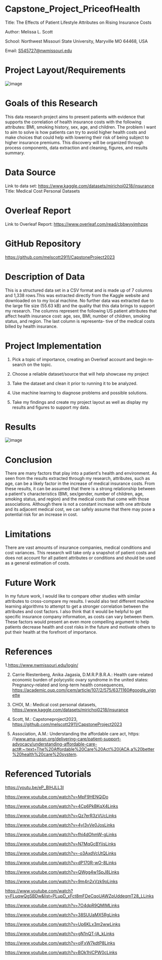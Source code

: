 # Capstone_Project_PriceofHealth
Title: The Effects of Patient Lifestyle Attributes on Rising Insurance Costs

Author: Melissa L. Scott

School: Northwest Missouri State University, Maryville MO 64468, USA

Email: S545727@nwmissouri.edu

# Project Layout/Requirements
![image](https://user-images.githubusercontent.com/97756987/233713753-543a5191-cc57-4c79-b7e5-bcb64f0ca8c7.png)

# Goals of this Research
This data research project aims to present patients with evidence that supports the correlation of health insurance costs with the following attributes: BMI, smoking history, sex, age, and children. The problem I want to aim to solve is how patients can try to avoid higher health costs and make choices that could help with lowering their risk of being subject to higher insurance premiums. This discovery will be organized through process components, data extraction and cleaning, figures, and results summary.

# Data Source
Link to data set: https://www.kaggle.com/datasets/mirichoi0218/insurance
Title: Medical Cost Personal Datasets
# Overleaf Report
Link to Overleaf Report: https://www.overleaf.com/read/cbbwyyjmhzqx
# GitHub Repository
https://github.com/melscott2911/CapstoneProject2023
# Description of Data
This is a structured data set in a CSV format and is made up of 7 columns and 1,338 rows.This was extracted directly from the Kaggle website and downloaded on to my local machine. No further data was extracted due to the large file size (55.63 kB) and the quality that this data brings to support my research. The columns represent the following US patient attributes that affect health insurance cost: age, sex, BMI, number of children, smoking status, and region. The last column is representa-
tive of the medical costs billed by health insurance.

# Project Implementation
1) Pick a topic of importance, creating an Overleaf account and begin re-
search on the topic.

2) Choose a reliable dataset/source that will help showcase my project

3) Take the dataset and clean it prior to running it to be analyzed.

4) Use machine learning to diagnose problems and possible solutions.

5) Take my findings and create my project layout as well as display my
results and figures to support my data.

# Results
![image](https://user-images.githubusercontent.com/97756987/233712017-025f1034-a210-43cb-93be-953c97dfd48d.png)
# Conclusion
There are many factors that play into a patient's health and environment. As seen from the results extracted through my research, attributes, such as age, can be a likely factor in the increase of medical insurance costs. From these results, it can be assumed that there is a strong relationship between a patient's characteristics (BMI, sex/gender, number of children, age, smoking status, and region) and the medical costs that come with those associations. Although there is not a constant increase with one attribute and its adjacent medical cost, we can safely assume that there may pose a potential risk for an increase in cost.
# Limitations
There are vast amounts of insurance companies, medical conditions and cost
variances. This research will take only a snapshot of patient costs and does not
account for all patient attributes or conditions and should be used as a general
estimation of costs.

# Future Work
In my future work, I would like to compare other studies with similar attributes to cross-compare my results. I would also test different machine learning algorithms to attempt to get a stronger correlation between the attributes and cost factors. I also think that it would be helpful to get specific insurance company information, as costs can vary between them. These factors would present an even more compelling argument to help patients decrease health and cost risks in the future and motivate others to put their health at the forefront of importance.
# References

1.https://www.nwmissouri.edu/login/

2. Carrie Riestenberg, Anika Jagasia, D.M.R.P.B.R.A.: Health care-related economic
burden of polycystic ovary syndrome in the united states: Pregnancy-related and
long-term health consequences, https://academic.oup.com/jcem/article/107/2/575/6371160#google_vignette

3. CHOI, M.: Medical cost personal datasets, https://www.kaggle.com/datasets/mirichoi0218/insurance

4. Scott, M.: Capstoneproject2023, https://github.com/melscott2911/CapstoneProject2023

5. Association, A.M.: Understanding the affordable care act, https:
//www.ama-assn.org/delivering-care/patient-support-advocacy/understanding-affordable-care-act#:~:text=The%20Affordable%20Care%20Act%20(ACA,a%20better%20health%20care%20system.






# Referenced Tutorials
https://youtu.be/eP_BlHJLL3I

https://www.youtube.com/watch?v=MpF9HENQjDo

https://www.youtube.com/watch?v=4Cp6PkBKqX4Links
 
https://www.youtube.com/watch?v=Qz7erR3zVUcLinks 

https://www.youtube.com/watch?v=4yI3vVe0JosLinks 

https://www.youtube.com/watch?v=fhi4dOhmW-gLinks

https://www.youtube.com/watch?v=N7MqGcBYiisLinks 

https://www.youtube.com/watch?v=-o3AxdVcUtQLinks 

https://www.youtube.com/watch?v=dP170R-wO-8Links 

https://www.youtube.com/watch?v=QWgg4w1SpJ8Links 

https://www.youtube.com/watch?v=9m4n2xVzk9oLinks 

https://www.youtube.com/watch?v=FLuqwQgSBDw&list=PLupD_xFct8mFDeCqoUAWZpUddeqmT28_LLinks 

https://www.youtube.com/watch?v=7O4dpR9QMIMLinks

https://www.youtube.com/watch?v=38SUUaMX5RgLinks

https://www.youtube.com/watch?v=Up6KLx3m2wwLinks

https://www.youtube.com/watch?v=gN1nQT-lA_kLinks 

https://www.youtube.com/watch?v=olFxW7kdtP8Links 

https://www.youtube.com/watch?v=BOk1hlCPW0cLinks 


